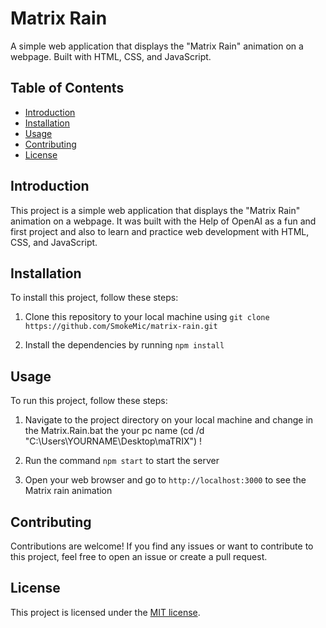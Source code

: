# Matrix Rain

A simple web application that displays the "Matrix Rain" animation on a webpage. Built with HTML, CSS, and JavaScript.

## Table of Contents
- [Introduction](#introduction)
- [Installation](#installation)
- [Usage](#usage)
- [Contributing](#contributing)
- [License](#license)

## Introduction
This project is a simple web application that displays the "Matrix Rain" animation on a webpage. 
It was built with the Help of OpenAI as a fun and first project and also to learn and practice web development with HTML, CSS, and JavaScript.

## Installation
To install this project, follow these steps:

1. Clone this repository to your local machine using `git clone https://github.com/SmokeMic/matrix-rain.git`

2. Install the dependencies by running `npm install`

## Usage
To run this project, follow these steps:

1. Navigate to the project directory on your local machine and change
   in the Matrix.Rain.bat the your pc name (cd /d "C:\Users\YOURNAME\Desktop\maTRIX") !

2. Run the command `npm start` to start the server

3. Open your web browser and go to `http://localhost:3000` to see the Matrix rain animation

## Contributing
Contributions are welcome! If you find any issues or want to contribute to this project, feel free to open an issue or create a pull request.

## License
This project is licensed under the [MIT license](https://github.com/SmokeMic/matrix-rain/blob/main/LICENSE).
